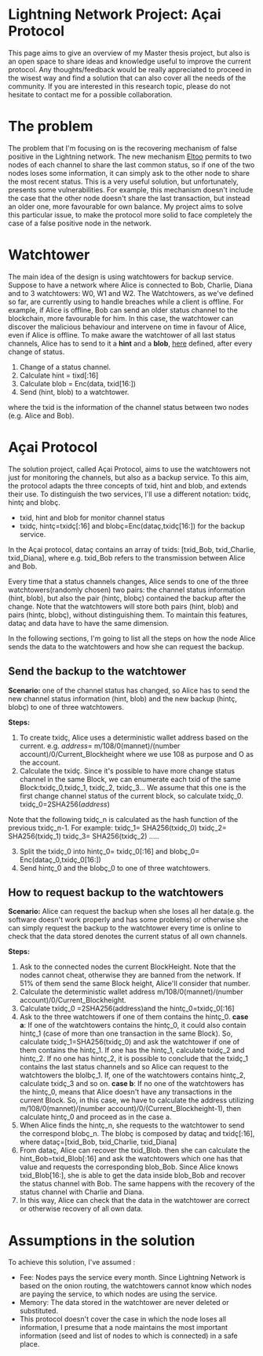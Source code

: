 # Lightning Network Project: Açai Protocol
This page aims to give an overview of my Master thesis project, but also is an open space to share ideas and knowledge useful to improve the current protocol. Any thoughts/feedback would be really appreciated to proceed in the wisest way and find a solution that can also cover all the needs of the community. 
If you are interested in this research topic, please do not hesitate to contact me for a possible collaboration.

# The problem
The problem that I'm focusing on is the recovering mechanism of false positive in the Lightning network. The new mechanism [Eltoo](https://blockstream.com/eltoo.pdf) permits to two nodes of each channel to share the last common status, so if one of the two nodes loses some information, it can simply ask to the other node to share the most recent status. 
This is a very useful solution, but unfortunately, presents some vulnerabilities. For example, this mechanism doesn't include the case that the other node doesn't share the last transaction, but instead an older one, more favourable for own balance. My project aims to solve this particular issue, to make the protocol more solid to face completely the case of a false positive node in the network. 

# Watchtower 
The main idea of the design is using watchtowers for backup service.
Suppose to have a network where Alice is connected to Bob, Charlie, Diana and to 3 watchtowers: W0, W1 and W2. 
The Watchtowers, as we've defined so far, are currently using to handle breaches while a client is offline. For example, if Alice is offline, Bob can send an older status channel to the blockchain, more favourable for him. In this case, the watchtower can discover the malicious behaviour and intervene on time in favour of Alice, even if Alice is offline. 
To make aware the watchtower of all last status channels, Alice has to send to it a **hint** and a **blob**, [here](https://lists.linuxfoundation.org/pipermail/lightning-dev/2018-April/001196.html) defined, after every change of status.

1. Change of a status channel.
2. Calculate hint = tixd[:16]
3. Calculate blob = Enc(data, txid[16:])
4. Send (hint, blob) to a watchtower.

where the txid is the information of the channel status between two nodes (e.g. Alice and Bob).

# Açai Protocol
The solution project, called Açai Protocol, aims to use the watchtowers not just for monitoring the channels, but also as a  backup service. To this aim, the protocol adapts the three concepts of txid, hint and blob, and extends their use. To distinguish the two services, I'll use a different notation: txidç, hintç and blobç. 

*  txid, hint and blob for monitor channel status
*  txidç, hintç=txidç[:16] and blobç=Enc(dataç,txidç[16:]) for the backup service. 

In the Açai protocol, dataç contains an array of txids: [txid_Bob, txid_Charlie, txid_Diana], where e.g. txid_Bob refers to the transmission between Alice and Bob.

Every time that a status channels changes, Alice sends to one of the three watchtowers(randomly chosen) two pairs: the channel status information (hint, blob), but also the pair (hintç, blobç) contained the backup after the change. Note that the watchtowers will store both pairs (hint, blob) and pairs (hintç, blobç), without distinguishing them. To maintain this features, dataç and data have to have the same dimension.

In the following sections, I'm going to list all the steps on how the node Alice sends the data to the watchtowers and how she can request the backup.


## Send the backup to the watchtower
**Scenario:** one of the channel status has changed, so Alice has to send the new channel status information (hint, blob) and the new backup (hintç, blobç) to one of three watchtowers.

**Steps:**
1. To create txidç, Alice uses a deterministic wallet address based on the current. 
e.g. *address*= m/108/0(mannet)/(number account)/0/Current_Blockheight 
where we use 108 as purpose and O as the account.
2. Calculate the txidç. 
Since it's possible to have more change status channel in the same Block, we can enumerate each txid of the same Block:txidç_0,txidç_1, txidç_2, txidç_3...
We assume that this one is the first change channel status of the current block, so calculate txidç_0. 
txidç_0=2SHA256(*address*)

Note that the following txidç_n is calculated as the hash function of the previous txidç_n-1.
For example: txidç_1= SHA256(txidç_0)
             txidç_2= SHA256(txidç_1)
             txidç_3= SHA256(txidç_2)
             .....

3. Split the txidç_0 into hintç_0= txidç_0[:16] and blobç_0= Enc(dataç_0,txidç_0[16:])
4. Send hintç_0 and the blobç_0 to one of three watchtowers.


## How to request backup to the watchtowers
**Scenario:** Alice can request the backup when she loses all her data(e.g. the software doesn't work properly and has some problems) or otherwise she can simply request the backup to the watchtower every time is online to check that the data stored denotes the current status of all own channels.

**Steps:**
1. Ask to the connected nodes the current BlockHeight. Note that the nodes cannot cheat, otherwise they are banned from the network. If 51% of them send the same Block height, Alice'll consider that number.
2. Calculate the deterministic wallet address m/108/0(mannet)/(number account)/0/Current_Blockheight. 
3. Calculate txidç_0 =2SHA256(address)and the hintç_0=txidç_0[:16]
4. Ask to the three watchtowers if one of them contains the hintç_0. 
  **case a**: If one of the watchtowers contains the hintç_0, it could also contain hintç_1 (case of more than one transaction in the same Block). So, calculate txidç_1=SHA256(txidç_0) and ask the watchtower if one of them contains the hintç_1. If one has the hintç_1, calculate txidç_2 and hintç_2. If no one has hintç_2, it is possible to conclude that the txidç_1 contains the last status channels and so Alice can request to the watchtowers the blolbç_1. If, one of the watchtowers contains hintç_2, calculate txidç_3 and so on.
  **case b**: If no one of the watchtowers has the hintç_0, means that Alice doesn't have any transactions in the current Block. So, in this case, we have to calculate the address utilizing m/108/0(mannet)/(number account)/0/(Current_Blockheight-1), then calculate hintç_0 and proceed as in the case a.
5. When Alice finds the hintç_n, she requests to the watchtower to send the correspond blobç_n. The blobç is composed by dataç and txidç[:16], where dataç=[txid_Bob, txid_Charlie, txid_Diana]
6. From dataç, Alice can recover the txid_Blob. then she can calculate the hint_Bob=txid_Blob[:16] and ask the watchtowers which one has that value and requests the corresponding blob_Bob. Since Alice knows txid_Blob[16:], she is able to get the data inside blob_Bob and recover the status channel with Bob. The same happens with the recovery of the status channel with Charlie and Diana.
7. In this way, Alice can check that the data in the watchtower are correct or otherwise recovery of all own data.


# Assumptions in the solution
To achieve this solution, I've assumed : 
* Fee: Nodes pays the service every month. Since Lightning Network is based on the onion routing, the watchtowers cannot know which nodes are paying the service, to which nodes are using the service.
* Memory: The data stored in the watchtower are never deleted or substituted.
* This protocol doesn't cover the case in which the node loses all information, I presume that a node maintains the most important information (seed and list of nodes to which is connected) in a safe place.



